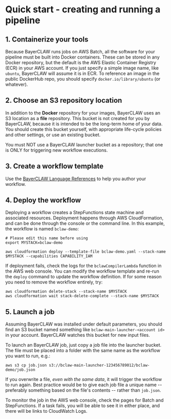 # Quick start - creating and running a pipeline

## 1. Containerize your tools

Because BayerCLAW runs jobs on AWS Batch, all the software for your pipeline must be built into Docker containers.
These can be stored in any Docker repository, but the default is the AWS Elastic Container Registry (ECR) in your AWS account.
If you just specify a simple image name, like `ubuntu`, BayerCLAW will assume it is in ECR.
To reference an image in the public DockerHub repo, you should specify `docker.io/library/ubuntu` (or whatever).

## 2. Choose an S3 repository location

In addition to the **Docker** repository for your images, BayerCLAW uses an S3 location as a **file** repository.
This bucket is not created for you by BayerCLAW, because it is intended to be the long-term home of your data.
You should create this bucket yourself, with appropriate life-cycle policies and other settings, or use an existing bucket.

You must NOT use a BayerCLAW launcher bucket as a repository; that one is ONLY for triggering new workflow executions.

## 3. Create a workflow template

Use the [BayerCLAW Language References](language.md) to help you author your workflow.

## 4. Deploy the workflow

Deploying a workflow creates a StepFunctions state machine and associated resources.
Deployment happens through AWS CloudFormation, and can be done through the console or the command line.
In this example, the workflow is named `bclaw-demo`:

```
# Please edit this name before using
export MYSTACK=bclaw-demo

aws cloudformation deploy --template-file bclaw-demo.yaml --stack-name $MYSTACK --capabilities CAPABILITY_IAM
```

If deployment fails, check the logs for the `bclawCompilerLambda` function in the AWS web console.
You can modify the workflow template and re-run the `deploy` command to update the workflow definition.
If for some reason you need to remove the workflow entirely, try:

```
aws cloudformation delete-stack --stack-name $MYSTACK
aws cloudformation wait stack-delete-complete --stack-name $MYSTACK
```

## 5. Launch a job

Assuming BayerCLAW was installed under default parameters, you should find an S3 bucket named something
like `bclaw-main-launcher-<account id>` in your account. BayerCLAW watches this bucket for new input files.

To launch an BayerCLAW job, just copy a job file into the launcher bucket. The file must be placed into a
folder with the same name as the workflow you want to run, e.g.:

```
aws s3 cp job.json s3://bclaw-main-launcher-123456789012/bclaw-demo/job.json
```

If you overwrite a file, *even with the same data*, it will trigger the workflow to run again.
Best practice would be to give each job file a unique name -- preferably something based on the file's
contents -- rather than `job.json`.

To monitor the job in the AWS web console, check the pages for Batch and StepFunctions.
If a task fails, you will be able to see it in either place, and there will be links to CloudWatch Logs.
